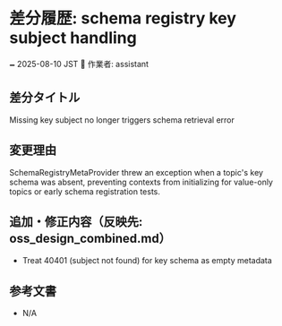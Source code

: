 # 差分履歴: schema registry key subject handling

🗕 2025-08-10 JST
🧐 作業者: assistant

## 差分タイトル
Missing key subject no longer triggers schema retrieval error

## 変更理由
SchemaRegistryMetaProvider threw an exception when a topic's key schema was absent, preventing contexts from initializing for value-only topics or early schema registration tests.

## 追加・修正内容（反映先: oss_design_combined.md）
- Treat 40401 (subject not found) for key schema as empty metadata

## 参考文書
- N/A
